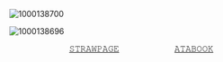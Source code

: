 ![1000138700](https://github.com/user-attachments/assets/975952b7-343d-4c45-9b9a-3e1376eb87ec)

![1000138696](https://github.com/user-attachments/assets/de4febf8-78af-4d79-80d0-14cec09bceb9)

‌‌  ‌  ‌ ‌  ‌  ‌  ‌  ‌  ‌  ‌  ‌  ‌  ‌  ‌  ‌  ‌  ‌  ‌  ‌  ‌  ‌ ‌  ‌  ‌  ‌  ‌    ‌ [𝚂𝚃𝚁𝙰𝚆𝙿𝙰𝙶𝙴](https://deanspn.straw.page/)
‌  ‌  ‌  ‌  ‌  ‌  ‌  ‌  ‌  ‌  ‌ ‌  ‌  ‌  ‌  ‌  ‌  ‌  ‌  ‌  ‌ ‌  ‌‌  ‌  ‌  ‌  ‌  ‌  ‌  ‌  ‌  ‌  ‌  ‌  ‌  ‌  ‌  ‌  ‌  ‌  ‌  ‌  ‌  ‌  ‌  ‌  ‌  ‌  ‌ ‌ [𝙰𝚃𝙰𝙱𝙾𝙾𝙺](https://squiirrel.atabook.org)
